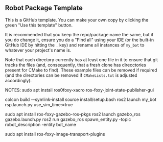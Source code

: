 ## Robot Package Template

This is a GitHub template. You can make your own copy by clicking the green "Use this template" button.

It is recommended that you keep the repo/package name the same, but if you do change it, ensure you do a "Find all" using your IDE (or the built-in GitHub IDE by hitting the `.` key) and rename all instances of `my_bot` to whatever your project's name is.

Note that each directory currently has at least one file in it to ensure that git tracks the files (and, consequently, that a fresh clone has direcctories present for CMake to find). These example files can be removed if required (and the directories can be removed if `CMakeLists.txt` is adjusted accordingly).

NOTES:
sudo apt install ros0foxy-xacro ros-foxy-joint-state-publisher-gui

colcon build --symlink-install
source install/setup.bash
ros2 launch my_bot rsp.launch.py use_sim_time:=true

sudo apt install ros-foxy-gazebo-ros-pkgs
ros2 launch gazebo_ros gazebo.launch.py
ros2 run gazebo_ros spawn_entity.py -topic robot_description -entity bot_name

sudo apt install ros-foxy-image-transport-plugins